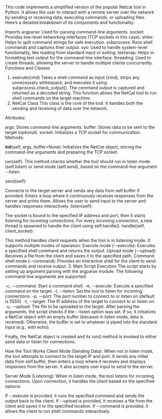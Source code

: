 This code implements a simplified version of the popular Netcat tool in Python. It allows the user to interact with a remote server over the network by sending or receiving data, executing commands, or uploading files. Here’s a detailed breakdown of its components and functionality:

Imports
argparse: Used for parsing command-line arguments.
socket: Provides low-level networking interfaces (TCP sockets in this case).
shlex: Helps to split command strings for safe execution.
subprocess: Runs shell commands and captures their output.
sys: Used to handle system-level functionality, like reading from standard input or exiting.
textwrap: Helps in formatting text output for the command-line interface.
threading: Used to create threads, allowing the server to handle multiple clients concurrently.
Functions and Classes
1. execute(cmd)
Takes a shell command as input (cmd), strips any unnecessary whitespace, and executes it using subprocess.check_output().
The command output is captured and returned as a decoded string.
This function allows the NetCat tool to run shell commands on the target machine.
2. NetCat Class
This class is the core of the tool. It handles both the sending and receiving of data over the network.

Attributes:

args: Stores command-line arguments.
buffer: Stores data to be sent to the target (optional).
socket: Initializes a TCP socket for communication.
Methods:

__init__(self, args, buffer=None): Initializes the NetCat object, storing the command-line arguments and preparing the TCP socket.

run(self): This method checks whether the tool should run in listen mode (self.listen) or send mode (self.send), based on the command-line argument --listen.

send(self):

Connects to the target server and sends any data from self.buffer if provided.
Enters a loop where it continuously receives responses from the server and prints them.
Allows the user to send input to the server and handles responses interactively.
listen(self):

The socket is bound to the specified IP address and port, then it starts listening for incoming connections.
For every incoming connection, a new thread is spawned to handle the client using self.handle().
handle(self, client_socket):

This method handles client requests when the tool is in listening mode.
It supports multiple modes of operation:
Execute mode (--execute): Executes a specified shell command and returns the output.
Upload mode (--upload): Receives a file from the client and saves it to the specified path.
Command shell mode (--command): Provides an interactive shell for the client to send commands and receive output.
3. Main Script Execution
The script starts by setting up argument parsing with the argparse module. The following command-line arguments are supported:

-c, --command: Start a command shell.
-e, --execute: Execute a specified command on the target.
-l, --listen: Set the tool to listen for incoming connections.
-p, --port: The port number to connect to or listen on (default is 5555).
-t, --target: The IP address of the target to connect to or listen on.
-u, --upload: The file to be uploaded to the target.
After parsing the arguments, the script checks if the --listen option was set. If so, it initializes a NetCat object with an empty buffer (because in listen mode, data is received). Otherwise, the buffer is set to whatever is piped into the standard input (e.g., with echo).

Finally, the NetCat object is created and its run() method is invoked to either send data or listen for connections.

How the Tool Works
Client Mode (Sending Data): When not in listen mode, the tool attempts to connect to the target IP and port. It sends any initial data from self.buffer, then enters a loop where it receives and displays responses from the server. It also accepts user input to send to the server.

Server Mode (Listening): When in listen mode, the tool listens for incoming connections. Upon connection, it handles the client based on the specified options:

If --execute is provided, it runs the specified command and sends the output back to the client.
If --upload is provided, it receives a file from the client and saves it to the specified location.
If --command is provided, it allows the client to run shell commands interactively.